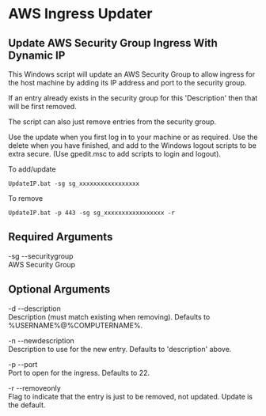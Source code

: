 # AWS Ingress Updater

## Update AWS Security Group Ingress With Dynamic IP
This Windows script will update an AWS Security Group to allow ingress for the host machine  by adding its IP address and port to the security group.

If an entry already exists in the security group for this 'Description' then that will be first removed.

The script can also just remove entries from the security group.

Use the update when you first log in to your machine or as required.
Use the delete when you have finished, and add to the Windows logout scripts to be extra secure. (Use gpedit.msc to add scripts to login and logout).

To add/update
```
UpdateIP.bat -sg sg_xxxxxxxxxxxxxxxxx
```

To remove
```
UpdateIP.bat -p 443 -sg sg_xxxxxxxxxxxxxxxxx -r
```


## Required Arguments

-sg --securitygroup   
AWS Security Group

## Optional Arguments

-d --description   
Description (must match existing when removing). Defaults to %USERNAME%@%COMPUTERNAME%.

-n  --newdescription  
Description to use for the new entry. Defaults to 'description' above.

-p --port  
Port to open for the ingress. Defaults to 22.

-r --removeonly  
Flag to indicate that the entry is just to be removed, not updated. Update is the default.